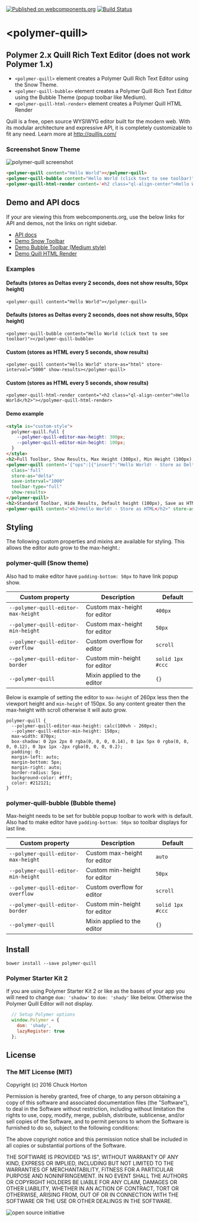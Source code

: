 [![Published on webcomponents.org](https://img.shields.io/badge/webcomponents.org-published-blue.svg)](https://beta.webcomponents.org/element/PolymerElements/paper-button)
[![Build Status](https://travis-ci.org/chuckh/polymer-quill.svg?branch=master)](https://travis-ci.org/chuckh/polymer-quill)

# \<polymer-quill\> 

## Polymer 2.x Quill Rich Text Editor (does not work Polymer 1.x)

- `<polymer-quill>` element creates a Polymer Quill Rich Text Editor using the Snow Theme.
- `<polymer-quill-bubble>` element creates a Polymer Quill Rich Text Editor using the Bubble Theme (popup toolbar like Medium).
- `<polymer-quill-html-render>` element creates a Polymer Quill HTML Render

Quill is a free, open source WYSIWYG editor built for the modern web.
With its modular architecture and expressive API, it is completely customizable to fit any need.
Learn more at http://quilljs.com/

### Screenshot Snow Theme
![polymer-quill screenshot](polymer-quill-screenshot.png)


```html
<polymer-quill content="Hello World"></polymer-quill>
<polymer-quill-bubble content="Hello World (click text to see toolbar)" show-results></polymer-quill-bubble>    
<polymer-quill-html-render content='<h2 class="ql-align-center">Hello World</h2>'></polymer-quill-html-render>
```

## Demo and API docs
If your are viewing this from webcomponents.org, use the below links for API and demos, not the links on right sidebar.

- [API docs](https://chuckh.github.io/polymer-quill/#polymer-quill)
- [Demo Snow Toolbar](https://chuckh.github.io/polymer-quill/components/polymer-quill/demo/)
- [Demo Bubble Toolbar (Medium style)](https://chuckh.github.io/polymer-quill/components/polymer-quill/demo/bubble.html)
- [Demo Quill HTML Render](https://chuckh.github.io/polymer-quill/components/polymer-quill/demo/html-render.html)

### Examples

#### Defaults (stores as Deltas every 2 seconds, does not show results, 50px height)

    <polymer-quill content="Hello World"></polymer-quill>

#### Defaults (stores as Deltas every 2 seconds, does not show results, 50px height)

    <polymer-quill-bubble content="Hello World (click text to see toolbar)"></polymer-quill-bubble>    

#### Custom (stores as HTML every 5 seconds, show results)

    <polymer-quill content="Hello World" store-as="html" store-interval="5000" show-results></polymer-quill>

#### Custom (stores as HTML every 5 seconds, show results)

    <polymer-quill-html-render content="<h2 class="ql-align-center">Hello World</h2>"></polymer-quill-html-render>


#### Demo example

```html
<style is="custom-style">
  polymer-quill.full {
    --polymer-quill-editor-max-height: 300px;
    --polymer-quill-editor-min-height: 100px;
  }
</style>
<h2>Full Toolbar, Show Results, Max Height (300px), Min Height (100px), Save as Deltas, Save every 1 second</h2>
<polymer-quill content='{"ops":[{"insert":"Hello World! - Store as Delta"},{"attributes":{"header":2},"insert":"\n"}]}'
  class='full'
  store-as="delta"
  save-interval="1000"
  toolbar-type="full"
  show-results>
</polymer-quill>
<h2>Standard Toolbar, Hide Results, Default height (100px), Save as HTML, Save every 2 seconds</h2>
<polymer-quill content="<h2>Hello World! - Store as HTML</h2>" store-as="html"></polymer-quill>
```

## Styling

The following custom properties and mixins are available for styling. This allows the editor auto grow to the max-height.:

### polymer-quill  (Snow theme)
Also had to make editor have `padding-bottom: 50px` to have link popup show.

Custom property | Description | Default
----------------|-------------|----------
`--polymer-quill-editor-max-height` | Custom max-height for editor     | `400px`
`--polymer-quill-editor-min-height` | Custom max-height for editor     | `50px`
`--polymer-quill-editor-overflow`   | Custom overflow for editor       | `scroll`
`--polymer-quill-editor-border`     | Custom min-height for editor     | `solid 1px #ccc`
`--polymer-quill`                   | Mixin applied to the editor      | `{}`

Below is example of setting the editor to `max-height` of 260px less then the viewport height and `min-height` of 150px. So any content greater then the max-height with scroll otherwise it will auto grow.

```
polymer-quill {
  --polymer-quill-editor-max-height: calc(100vh - 260px);
  --polymer-quill-editor-min-height: 150px;
  max-width: 870px;
  box-shadow: 0 2px 2px 0 rgba(0, 0, 0, 0.14), 0 1px 5px 0 rgba(0, 0, 0, 0.12), 0 3px 1px -2px rgba(0, 0, 0, 0.2);
  padding: 0;
  margin-left: auto;
  margin-bottom: 5px;
  margin-right: auto;
  border-radius: 5px;
  background-color: #fff;
  color: #212121;
}
```

### polymer-quill-bubble  (Bubble theme)

Max-height needs to be set for bubble popup toolbar to work with is default. 
Also had to make editor have `padding-bottom: 50px` so toolbar displays for last line.

Custom property | Description | Default
----------------|-------------|----------
`--polymer-quill-editor-max-height` | Custom max-height for editor     | `auto`
`--polymer-quill-editor-min-height` | Custom min-height for editor     | `50px`
`--polymer-quill-editor-overflow`   | Custom overflow for editor       | `scroll`
`--polymer-quill-editor-border`     | Custom min-height for editor     | `solid 1px #ccc`
`--polymer-quill`                   | Mixin applied to the editor      | `{}`

## Install

    bower install --save polymer-quill

### Polymer Starter Kit 2

If you are using Polymer Starter Kit 2 or like as the bases of your app you will need to change `dom: 'shadow'` to `dom: 'shady'` like below. Otherwise the Polymer Quill Editor will not display.

```javascript
  // Setup Polymer options
  window.Polymer = {
    dom: 'shady',
    lazyRegister: true
  };
```

## License

### The MIT License (MIT)
Copyright (c) 2016 Chuck Horton

Permission is hereby granted, free of charge, to any person obtaining a copy of this software and associated documentation files (the "Software"), to deal in the Software without restriction, including without limitation the rights to use, copy, modify, merge, publish, distribute, sublicense, and/or sell copies of the Software, and to permit persons to whom the Software is furnished to do so, subject to the following conditions:

The above copyright notice and this permission notice shall be included in all copies or substantial portions of the Software.

THE SOFTWARE IS PROVIDED "AS IS", WITHOUT WARRANTY OF ANY KIND, EXPRESS OR IMPLIED, INCLUDING BUT NOT LIMITED TO THE WARRANTIES OF MERCHANTABILITY, FITNESS FOR A PARTICULAR PURPOSE AND NONINFRINGEMENT. IN NO EVENT SHALL THE AUTHORS OR COPYRIGHT HOLDERS BE LIABLE FOR ANY CLAIM, DAMAGES OR OTHER LIABILITY, WHETHER IN AN ACTION OF CONTRACT, TORT OR OTHERWISE, ARISING FROM, OUT OF OR IN CONNECTION WITH THE SOFTWARE OR THE USE OR OTHER DEALINGS IN THE SOFTWARE.

![open source initiative](https://github.com/chuckh/polymer-quill/raw/master/images/open-source-initiative.png)
